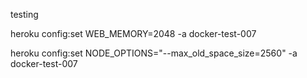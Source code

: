 testing

heroku config:set WEB_MEMORY=2048 -a docker-test-007

heroku config:set NODE_OPTIONS="--max_old_space_size=2560" -a docker-test-007
